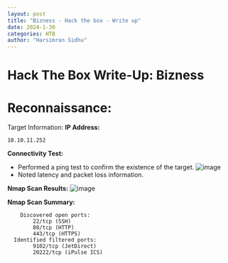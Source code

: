 ```yaml
---
layout: post
title: "Bizness - Hack the box - Write up"
date: 2024-1-30
categories: HTB
author: "Harsimran Sidhu"
---
```


# Hack The Box Write-Up: Bizness


# Reconnaissance:
Target Information:
**IP Address:** 

    10.10.11.252
**Connectivity Test:**
- Performed a ping test to confirm the existence of the target.
![image](https://github.com/PKHarsimran/PKHarsimran.github.io/assets/22066581/4ecb4ee8-738c-471c-a0cb-52381aeac306)
- Noted latency and packet loss information.

**Nmap Scan Results:**
![image](https://github.com/PKHarsimran/PKHarsimran.github.io/assets/22066581/e75f1113-b8b9-4e18-9f25-47523f2f8b9b)

**Nmap Scan Summary:**

        Discovered open ports:
            22/tcp (SSH)
            80/tcp (HTTP)
            443/tcp (HTTPS)
      Identified filtered ports:
            9102/tcp (JetDirect)
            20222/tcp (iPulse ICS)
